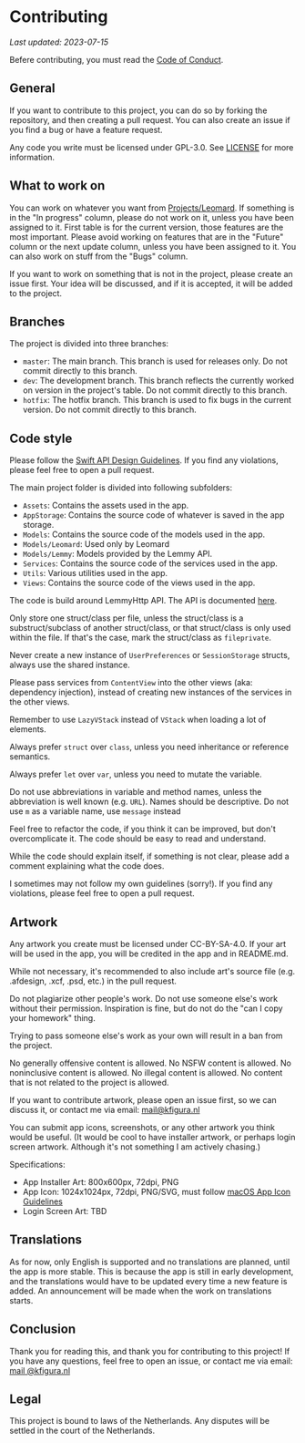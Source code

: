 # Contributing

_Last updated: 2023-07-15_

Befere contributing, you must read the [Code of Conduct](CODE_OF_CONDUCT.md).

## General

If you want to contribute to this project, you can do so by forking the repository, and then creating a pull request. You can also create an issue if you find a bug or have a feature request.

Any code you write must be licensed under GPL-3.0. See [LICENSE](LICENSE.md) for more information.

## What to work on

You can work on whatever you want from [Projects/Leomard](https://github.com/users/Athlon007/projects/3/views/1). If something is in the "In progress" column, please do not work on it, unless you have been assigned to it. First table is for the current version, those features are the most important. Please avoid working on features that are in the "Future" column or the next update column, unless you have been assigned to it. You can also work on stuff from the "Bugs" column.

If you want to work on something that is not in the project, please create an issue first. Your idea will be discussed, and if it is accepted, it will be added to the project.

## Branches

The project is divided into three branches:

- `master`: The main branch. This branch is used for releases only. Do not commit directly to this branch.
- `dev`: The development branch. This branch reflects the currently worked on version in the project's table. Do not commit directly to this branch.
- `hotfix`: The hotfix branch. This branch is used to fix bugs in the current version. Do not commit directly to this branch.

## Code style

Please follow the [Swift API Design Guidelines](https://swift.org/documentation/api-design-guidelines/). If you find any violations, please feel free to open a pull request.

The main project folder is divided into following subfolders:

- `Assets`: Contains the assets used in the app.
- `AppStorage`: Contains the source code of whatever is saved in the app storage.
- `Models`: Contains the source code of the models used in the app.
- `Models/Leomard`: Used only by Leomard
- `Models/Lemmy`: Models provided by the Lemmy API.
- `Services`: Contains the source code of the services used in the app.
- `Utils`: Various utilities used in the app.
- `Views`: Contains the source code of the views used in the app.

The code is build around LemmyHttp API. The API is documented [here](https://join-lemmy.org/api/classes/LemmyHttp.html).

Only store one struct/class per file, unless the struct/class is a substruct/subclass of another struct/class, or that struct/class is only used within the file. If that's the case, mark the struct/class as `fileprivate`.

Never create a new instance of `UserPreferences` or `SessionStorage` structs, always use the shared instance.

Please pass services from `ContentView` into the other views (aka: dependency injection), instead of creating new instances of the services in the other views.

Remember to use `LazyVStack` instead of `VStack` when loading a lot of elements.

Always prefer `struct` over `class`, unless you need inheritance or reference semantics.

Always prefer `let` over `var`, unless you need to mutate the variable.

Do not use abbreviations in variable and method names, unless the abbreviation is well known (e.g. `URL`). Names should be descriptive. Do not use `m` as a variable name, use `message` instead

Feel free to refactor the code, if you think it can be improved, but don't overcomplicate it. The code should be easy to read and understand.

While the code should explain itself, if something is not clear, please add a comment explaining what the code does.

I sometimes may not follow my own guidelines (sorry!). If you find any violations, please feel free to open a pull request.

## Artwork

Any artwork you create must be licensed under CC-BY-SA-4.0. If your art will be used in the app, you will be credited in the app and in README.md.

While not necessary, it's recommended to also include art's source file (e.g. .afdesign, .xcf, .psd, etc.) in the pull request.

Do not plagiarize other people's work. Do not use someone else's work without their permission. Inspiration is fine, but do not do the "can I copy your homework" thing.

Trying to pass someone else's work as your own will result in a ban from the project.

No generally offensive content is allowed. No NSFW content is allowed. No noninclusive content is allowed. No illegal content is allowed. No content that is not related to the project is allowed.

If you want to contribute artwork, please open an issue first, so we can discuss it, or contact me via email: [mail@kfigura.nl](mail@kfigura.nl)

You can submit app icons, screenshots, or any other artwork you think would be useful. (It would be cool to have installer artwork, or perhaps login screen artwork. Although it's not something I am actively chasing.)

Specifications:
- App Installer Art: 800x600px, 72dpi, PNG
- App Icon: 1024x1024px, 72dpi, PNG/SVG, must follow [macOS App Icon Guidelines](https://developer.apple.com/design/human-interface-guidelines/app-icons)
- Login Screen Art: TBD

## Translations

As for now, only English is supported and no translations are planned, until the app is more stable. This is because the app is still in early development, and the translations would have to be updated every time a new feature is added. An announcement will be made when the work on translations starts.

## Conclusion

Thank you for reading this, and thank you for contributing to this project! If you have any questions, feel free to open an issue, or contact me via email: [mail @kfigura.nl](mail@kfigura.nl)

## Legal

This project is bound to laws of the Netherlands. Any disputes will be settled in the court of the Netherlands.